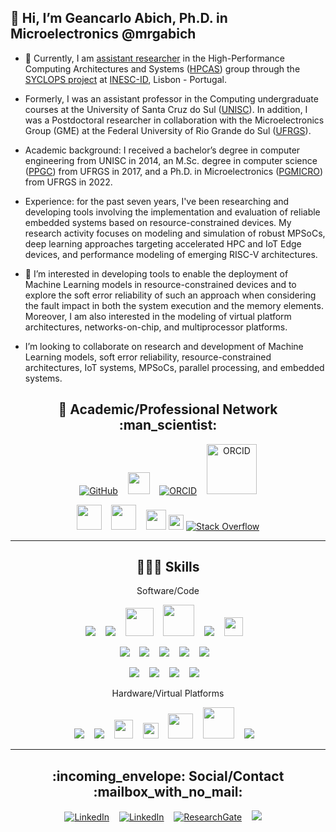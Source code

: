 ## 👋 Hi, I’m Geancarlo Abich, Ph.D. in Microelectronics @mrgabich
- 🌱 Currently, I am [assistant researcher](https://www.inesc-id.pt/member/28101/) in the High-Performance Computing Architectures and Systems ([HPCAS](https://github.com/hpc-ulisboa)) group through the [SYCLOPS project](https://www.syclops.org/) at [INESC-ID](https://www.inesc-id.pt/group/AC08/), Lisbon - Portugal. 
- Formerly, I was an assistant professor in the Computing undergraduate courses at the University of Santa Cruz do Sul ([UNISC](https://www.unisc.br/)). In addition, I was a Postdoctoral researcher in collaboration with the Microelectronics Group (GME) at the Federal University of Rio Grande do Sul ([UFRGS](https://www.inf.ufrgs.br/)). 
- Academic background: I received a bachelor’s degree in computer engineering from UNISC in 2014, an M.Sc. degree in computer science ([PPGC](https://www.inf.ufrgs.br/ppgc/)) from UFRGS in 2017, and a Ph.D. in Microelectronics ([PGMICRO](https://www.ufrgs.br/pgmicro/)) from UFRGS in 2022.
- Experience: for the past seven years, I've been researching and developing tools involving the implementation and evaluation of reliable embedded systems based on resource-constrained devices. My research activity focuses on modeling and simulation of robust MPSoCs, deep learning approaches targeting accelerated HPC and IoT Edge devices, and performance modeling of emerging RISC-V architectures.
- 👀 I’m interested in developing tools to enable the deployment of Machine Learning models in resource-constrained devices and to explore the soft error reliability of such an approach when considering the fault impact in both the system execution and the memory elements. Moreover, I am also interested in the modeling of virtual platform architectures, networks-on-chip, and multiprocessor platforms. 

- I’m looking to collaborate on research and development of Machine Learning models, soft error reliability, resource-constrained architectures, IoT systems, MPSoCs, parallel processing, and embedded systems.

<h2 align="center"> 🔭 Academic/Professional Network :man_scientist: </h2>
<p align="center">
    <a href="https://github.com/mrgabich" target="_blank"><img alt="GitHub" src="https://img.shields.io/badge/GitHub-100000?style=for-the-badge&logo=github&logoColor=white"></a>&nbsp;&nbsp;&nbsp;
    <a href="http://lattes.cnpq.br/0218273654317320" target="blank"><img src="https://memoria.cnpq.br/Portal-Lattes-theme/images/logo-lattes.png" height="35px"></a>&nbsp;&nbsp;&nbsp;
    <a href="https://orcid.org/0000-0001-9387-1523" target="_blank"><img alt="ORCID" src="https://img.shields.io/badge/orcid-A6CE39?style=for-the-badge&logo=orcid&logoColor=white"></a>&nbsp;&nbsp;&nbsp;
    <img src="https://www.inf.ufrgs.br/~gabich/images/ORCID.png" height="80px" alt="ORCID">
	</p>

<p align="center">
	<a href="https://scholar.google.com/citations?hl=en&user=d7fcdVwAAAAJ" target="blank"><img src="https://img.icons8.com/color/344/google-scholar--v3.png" height="40px"></a>&nbsp;&nbsp;&nbsp;
	<a href="https://dblp.uni-trier.de/pid/194/7316.html" target="blank"><img src="https://www.inf.ufrgs.br/~gabich/images/dblp.png" height="40px"></a>&nbsp;&nbsp;&nbsp;
	<a href="https://www2.scopus.com/authid/detail.uri?authorId=57193626912" target="blank"><img src="https://www.inf.ufrgs.br/~gabich/images/scopus.png" height="32px"></a>
  <a href="https://ieeexplore.ieee.org/author/37086154428" target="blank"><img src="https://ieeexplore.ieee.org/assets/img/xplore_logo_white.svg" height="24px"></a>
  <a href="https://stackoverflow.com/users/5285937/geancarlo-abich" target="_blank"><img alt="Stack Overflow" src="https://img.shields.io/badge/-Stack%20Overflow-FE7A16?style=flat-square&logo=Stack-Overflow&logoColor=white"></a>
</p>

<hr>

<h2 align="center"> 👨🏽‍💻 Skills</h2>
<p align="center"> Software/Code</p>
<p align="center">
  <img src="https://img.shields.io/badge/-C-00599C?style=flat-square&logo=C%2B%2B&logoColor=white" />&nbsp;&nbsp;&nbsp;
  <img src="https://img.shields.io/badge/-C%2B%2B-00599C?style=flat-square&logo=C%2B%2B&logoColor=white" />&nbsp;&nbsp;&nbsp;
  <img src="https://upload.wikimedia.org/wikipedia/commons/thumb/a/af/GNU_Compiler_Collection_logo.svg/407px-GNU_Compiler_Collection_logo.svg.png" height="45px" />&nbsp;&nbsp;&nbsp;  
  <!--- <img src="https://gcc.gnu.org/img/gccegg-65.png" height="50px" />&nbsp;&nbsp;&nbsp; -->
  <img src="https://www.linuxadictos.com/wp-content/uploads/LLVM.png" height="50px" />&nbsp;&nbsp;&nbsp;
  <!--- <img src="https://foundation.llvm.org/logo.png" height="60px" />&nbsp;&nbsp;&nbsp; -->
  <img src="https://img.shields.io/badge/Linux-FCC624?style=for-the-badge&logo=linux&logoColor=black" />&nbsp;&nbsp;&nbsp;
  <img src="https://meterpreter.org/wp-content/uploads/2018/10/800px-Freertos.png" height="30px" />&nbsp;&nbsp;&nbsp;
</p>
<p align="center">
  <img src="https://img.shields.io/badge/-python-3776AB?style=flat-square&logo=Python&logoColor=white" />&nbsp;&nbsp;&nbsp;
  <img src="https://img.shields.io/badge/Pandas-2C2D72?style=for-the-badge&logo=pandas&logoColor=white" />&nbsp;&nbsp;&nbsp;
  <img src="https://img.shields.io/badge/TensorFlow-FF6F00?style=for-the-badge&logo=TensorFlow&logoColor=white" />&nbsp;&nbsp;&nbsp;
  <img src="https://img.shields.io/badge/Numpy-777BB4?style=for-the-badge&logo=numpy&logoColor=white" />&nbsp;&nbsp;&nbsp;
  <img src="https://img.shields.io/badge/Shell_Script-121011?style=for-the-badge&logo=gnu-bash&logoColor=white" />&nbsp;&nbsp;&nbsp;
</p>
<p align="center">
  <img src="https://img.shields.io/badge/Bitbucket-0747a6?style=for-the-badge&logo=bitbucket&logoColor=white" />&nbsp;&nbsp;&nbsp;
  <img src="https://img.shields.io/badge/GitLab-330F63?style=for-the-badge&logo=gitlab&logoColor=white" />&nbsp;&nbsp;&nbsp;
  <img src="https://img.shields.io/badge/GIT-E44C30?style=for-the-badge&logo=git&logoColor=white" />&nbsp;&nbsp;&nbsp;
  <img src="https://img.shields.io/badge/-LaTeX-008080?style=flat-square&logo=LaTeX&logoColor=white" />&nbsp;&nbsp;&nbsp;
</p>

<p align="center"> Hardware/Virtual Platforms</p>
<p align="center">
  <img src="https://img.shields.io/badge/Arduino-00979D?style=for-the-badge&logo=Arduino&logoColor=white" />&nbsp;&nbsp;&nbsp;
  <img src="https://img.shields.io/badge/Raspberry%20Pi-A22846?style=for-the-badge&logo=Raspberry%20Pi&logoColor=white" />&nbsp;&nbsp;&nbsp;
  <img src="https://www.arm.com/-/media/global/logos/Arm-logo-reverse-white.svg" height="30px" />&nbsp;&nbsp;&nbsp;
  <img src="https://riscv.org/wp-content/uploads/2020/06/riscv-color.svg" height="25px" />&nbsp;&nbsp;&nbsp;
  <img src="http://www.imperas.com/sites/default/files/partner-logos/ovp_0.jpg" height="40px" />&nbsp;&nbsp;&nbsp;
  <img src="https://www.gem5.org/assets/img/gem5ColorLong.gif" height="50px" />&nbsp;&nbsp;&nbsp;
  <img src="https://img.shields.io/badge/Docker-2CA5E0?style=for-the-badge&logo=docker&logoColor=white" />&nbsp;&nbsp;&nbsp;
</p>

<hr>

<h2 align="center"> :incoming_envelope: Social/Contact :mailbox_with_no_mail:	</h2>
<p align="center">
  <a href="https://www.linkedin.com/in/geancarloabich" target="_blank"><img alt="LinkedIn" src="https://img.shields.io/badge/-LinkedIn-0077B5?style=flat-square&logo=Linkedin&logoColor=white"></a>&nbsp;&nbsp;&nbsp;
  <a href="https://independent.academia.edu/GeancarloAbich" target="_blank"><img alt="LinkedIn" src="https://img.shields.io/badge/Academia-fff?style=for-the-badge&logo=academia&logoColor=black"></a>&nbsp;&nbsp;&nbsp;
  <a href="https://www.researchgate.net/profile/Geancarlo-Abich" target="_blank"><img alt="ResearchGate" src="https://img.shields.io/badge/-ResearchGate-00CCBB?style=flat-square&logo=ResearchGate&logoColor=white"></a>&nbsp;&nbsp;&nbsp;
  <a href="mailto:abich@ieee.org?subject=Hello%20Geancarlo,%20From%20Github"><img src="https://img.shields.io/badge/gmail-%23D14836.svg?&style=for-the-badge&logo=gmail&logoColor=white" /></a>&nbsp;&nbsp;&nbsp;&nbsp;
  
  
</p>

